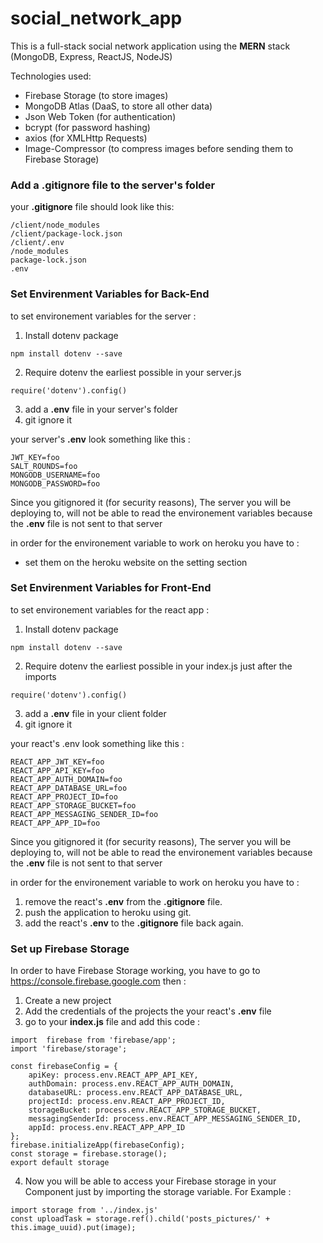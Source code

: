 # social_network_app

This is a full-stack social network application using the **MERN** stack (MongoDB, Express, ReactJS, NodeJS)

Technologies used:

- Firebase Storage (to store images)
- MongoDB Atlas (DaaS, to store all other data)
- Json Web Token (for authentication)
- bcrypt (for password hashing)
- axios (for XMLHttp Requests)
- Image-Compressor (to compress images before sending them to Firebase Storage)

### Add a .gitignore file to the server's folder

your **.gitignore** file should look like this:
  ~~~~
  /client/node_modules
  /client/package-lock.json
  /client/.env
  /node_modules
  package-lock.json
  .env
  ~~~~
### Set Envirenment Variables for Back-End

to set environement variables for the server :

1. Install dotenv package
  ~~~~
  npm install dotenv --save
  ~~~~
2. Require dotenv the earliest possible in your server.js
  ~~~~
  require('dotenv').config() 
  ~~~~
3. add a **.env** file in your server's folder
4. git ignore it

your server's **.env** look something like this :
  ~~~~
  JWT_KEY=foo
  SALT_ROUNDS=foo
  MONGODB_USERNAME=foo
  MONGODB_PASSWORD=foo
  ~~~~

Since you gitignored it (for security reasons), The server you will be deploying to, will not be able to read the environement variables because the **.env** file is not sent to that server

in order for the environement variable to work on heroku you have to :

- set them on the heroku website on the setting section

### Set Envirenment Variables for Front-End

to set environement variables for the react app :

1. Install dotenv package
  ~~~~
  npm install dotenv --save
  ~~~~
2. Require dotenv the earliest possible in your index.js just after the imports
  ~~~~
  require('dotenv').config() 
  ~~~~
3. add a **.env** file in your client folder
4. git ignore it

your react's .env look something like this :
  ~~~~
  REACT_APP_JWT_KEY=foo
  REACT_APP_API_KEY=foo
  REACT_APP_AUTH_DOMAIN=foo
  REACT_APP_DATABASE_URL=foo
  REACT_APP_PROJECT_ID=foo
  REACT_APP_STORAGE_BUCKET=foo
  REACT_APP_MESSAGING_SENDER_ID=foo
  REACT_APP_APP_ID=foo
  ~~~~
Since you gitignored it (for security reasons), The server you will be deploying to, will not be able to read the environement variables because the **.env** file is not sent to that server

in order for the environement variable to work on heroku you have to :

1. remove the react's **.env** from the **.gitignore** file.
2. push the application to heroku using git.
3. add the react's **.env** to the **.gitignore** file back again.

### Set up Firebase Storage

In order to have Firebase Storage working, you have to go to https://console.firebase.google.com then :

1. Create a new project
2. Add the credentials of the projects the your react's **.env** file
3. go to your **index.js** file and add this code :
  ~~~~
  import  firebase from 'firebase/app';
  import 'firebase/storage';
  
  const firebaseConfig = {
      apiKey: process.env.REACT_APP_API_KEY,
      authDomain: process.env.REACT_APP_AUTH_DOMAIN,
      databaseURL: process.env.REACT_APP_DATABASE_URL,
      projectId: process.env.REACT_APP_PROJECT_ID,
      storageBucket: process.env.REACT_APP_STORAGE_BUCKET,
      messagingSenderId: process.env.REACT_APP_MESSAGING_SENDER_ID,
      appId: process.env.REACT_APP_APP_ID
  };
  firebase.initializeApp(firebaseConfig);
  const storage = firebase.storage();
  export default storage
  ~~~~
4. Now you will be able to access your Firebase storage in your Component just by importing the storage variable.
For Example : 
  ~~~~
  import storage from '../index.js'
  const uploadTask = storage.ref().child('posts_pictures/' + this.image_uuid).put(image);
  ~~~~